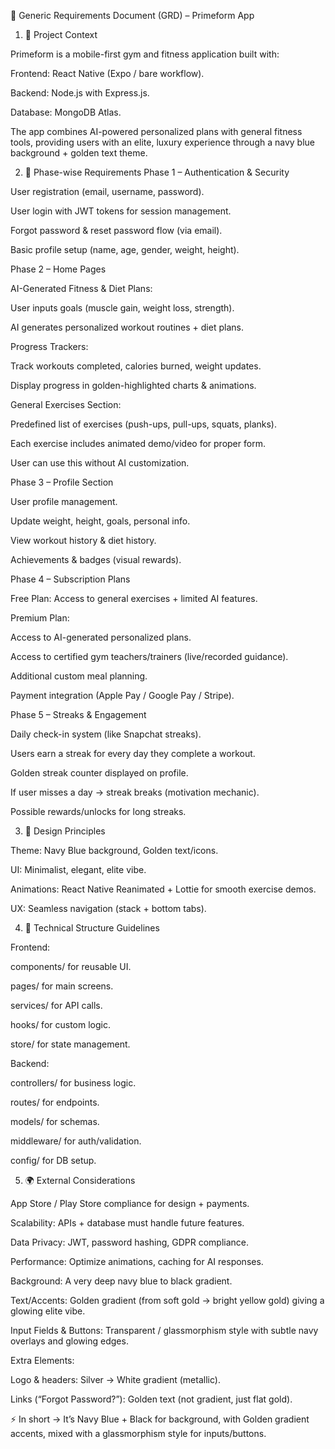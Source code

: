 📄 Generic Requirements Document (GRD) – Primeform App
1. 📌 Project Context

Primeform is a mobile-first gym and fitness application built with:

Frontend: React Native (Expo / bare workflow).

Backend: Node.js with Express.js.

Database: MongoDB Atlas.

The app combines AI-powered personalized plans with general fitness tools, providing users with an elite, luxury experience through a navy blue background + golden text theme.

2. 🎯 Phase-wise Requirements
Phase 1 – Authentication & Security

User registration (email, username, password).

User login with JWT tokens for session management.

Forgot password & reset password flow (via email).

Basic profile setup (name, age, gender, weight, height).

Phase 2 – Home Pages

AI-Generated Fitness & Diet Plans:

User inputs goals (muscle gain, weight loss, strength).

AI generates personalized workout routines + diet plans.

Progress Trackers:

Track workouts completed, calories burned, weight updates.

Display progress in golden-highlighted charts & animations.

General Exercises Section:

Predefined list of exercises (push-ups, pull-ups, squats, planks).

Each exercise includes animated demo/video for proper form.

User can use this without AI customization.

Phase 3 – Profile Section

User profile management.

Update weight, height, goals, personal info.

View workout history & diet history.

Achievements & badges (visual rewards).

Phase 4 – Subscription Plans

Free Plan: Access to general exercises + limited AI features.

Premium Plan:

Access to AI-generated personalized plans.

Access to certified gym teachers/trainers (live/recorded guidance).

Additional custom meal planning.

Payment integration (Apple Pay / Google Pay / Stripe).

Phase 5 – Streaks & Engagement

Daily check-in system (like Snapchat streaks).

Users earn a streak for every day they complete a workout.

Golden streak counter displayed on profile.

If user misses a day → streak breaks (motivation mechanic).

Possible rewards/unlocks for long streaks.

3. 🎨 Design Principles

Theme: Navy Blue background, Golden text/icons.

UI: Minimalist, elegant, elite vibe.

Animations: React Native Reanimated + Lottie for smooth exercise demos.

UX: Seamless navigation (stack + bottom tabs).

4. 📂 Technical Structure Guidelines

Frontend:

components/ for reusable UI.

pages/ for main screens.

services/ for API calls.

hooks/ for custom logic.

store/ for state management.

Backend:

controllers/ for business logic.

routes/ for endpoints.

models/ for schemas.

middleware/ for auth/validation.

config/ for DB setup.

5. 🌍 External Considerations

App Store / Play Store compliance for design + payments.

Scalability: APIs + database must handle future features.

Data Privacy: JWT, password hashing, GDPR compliance.

Performance: Optimize animations, caching for AI responses.



Background: A very deep navy blue to black gradient.

Text/Accents: Golden gradient (from soft gold → bright yellow gold) giving a glowing elite vibe.

Input Fields & Buttons: Transparent / glassmorphism style with subtle navy overlays and glowing edges.

Extra Elements:

Logo & headers: Silver → White gradient (metallic).

Links (“Forgot Password?”): Golden text (not gradient, just flat gold).

⚡ In short → It’s Navy Blue + Black for background, with Golden gradient accents, mixed with a glassmorphism style for inputs/buttons.